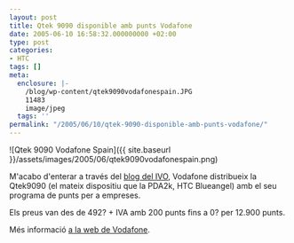 ```yaml
---
layout: post
title: Qtek 9090 disponible amb punts Vodafone
date: 2005-06-10 16:58:32.000000000 +02:00
type: post
categories:
- HTC
tags: []
meta:
  enclosure: |-
    /blog/wp-content/qtek9090vodafonespain.JPG
    11483
    image/jpeg
  tags: ''
permalink: "/2005/06/10/qtek-9090-disponible-amb-punts-vodafone/"
---
```

![Qtek 9090 Vodafone Spain]({{ site.baseurl }}/assets/images/2005/06/qtek9090vodafonespain.png)

M'acabo d'enterar a través del [blog del IVO](http://www.somachibun.net/blog/?p=59), Vodafone distribueix la Qtek9090 (el mateix dispositiu que la PDA2k, HTC Blueangel) amb el seu programa de punts per a empreses.

Els preus van des de 492? + IVA amb 200 punts fins a 0? per 12.900 punts.

Més informació [a la web de Vodafone](http://empresas.vodafone.es/Vodafone/EmpresasPS/EmpresasPS/0,2607,17220,00.html).

